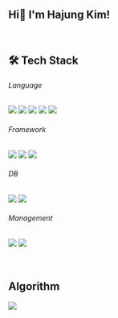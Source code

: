 ## Hi👋 I'm Hajung Kim!

<br/>

## 🛠 Tech Stack

<div>
  <h6>Language</h6>
  <img src="https://img.shields.io/badge/Java-007396?style=flat-square&logo=Java&logoColor=white"/>
  <img src="https://img.shields.io/badge/JavaScript-F7DF1E?style=flat-square&logo=JavaScript&logoColor=white"/>
  <img src="https://img.shields.io/badge/HTML-E34F26?style=flat-square&logo=HTML5&logoColor=white"/>
  <img src="https://img.shields.io/badge/CSS-1572B6?style=flat-square&logo=CSS3&logoColor=white"/>
  <img src="https://img.shields.io/badge/Python-3776AB?style=flat-square&logo=Python&logoColor=white"/>
  <br/>
  <h6>Framework</h6>
  <img src="https://img.shields.io/badge/SpringBoot-6DB33F?style=flat-square&logo=Spring&logoColor=white"/>
  <img src="https://img.shields.io/badge/Vue.js-4FC08D?style=flat-square&logo=Vue.js&logoColor=white"/>
  <img src="https://img.shields.io/badge/Flask-000000?style=flat-square&logo=Flask&logoColor=white"/>
  <br/>
  <h6>DB</h6>
  <img src="https://img.shields.io/badge/MySQL-4479A1?style=flat-square&logo=MySQL&logoColor=white"/>
  <img src="https://img.shields.io/badge/MariaDB-003545?style=flat-square&logo=MariaDB&logoColor=white"/>
  <h6>Management</h6>
  <img src="https://img.shields.io/badge/Git-F05032?style=flat-square&logo=Git&logoColor=white"/>
  <img src="https://img.shields.io/badge/Jira-0052CC?style=flat-square&logo=Jira&logoColor=white"/>
</div>
<br/>
<br/>

## Algorithm

<img src="http://mazassumnida.wtf/api/generate_badge?boj=gkwjddlzz" />
<br/>
